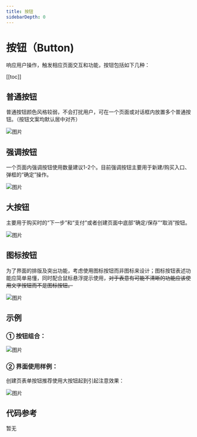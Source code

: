 ```yaml
---
title: 按钮
sidebarDepth: 0
---
```


# 按钮（Button)

响应用户操作，触发相应页面交互和功能，按钮包括如下几种：

[[toc]]

## 普通按钮

普通按钮颜色风格较弱，不会打扰用户，可在一个页面或对话框内放置多个普通按钮。（按钮文案均默认居中对齐）

![图片](http://baiduyun-guideline.bj.bcebos.com/console/widget/button/button-1@2x.png?process=none)

## 强调按钮

一个页面内强调按钮使用数量建议1-2个。目前强调按钮主要用于新建/购买入口、弹框的“确定”操作。

![图片](http://baiduyun-guideline.bj.bcebos.com/console/widget/button/button-2@2x.png?process=none)

## 大按钮

主要用于购买时的“下一步”和“支付”或者创建页面中底部“确定/保存”“取消”按钮。

![图片](http://baiduyun-guideline.bj.bcebos.com/console/widget/button/button-3@2x.png?process=none)

## 图标按钮

为了界面的排版及突出功能，考虑使用图标按钮而非图标来设计；图标按钮表述功能应简单易懂，同时配合鼠标悬浮提示使用，<del>对于表意有可能不清晰的功能应该使用文字按钮而不是图标按钮。</del>

![图片](http://baiduyun-guideline.bj.bcebos.com/console/widget/button/button-4@2x.png?process=none)

## 示例

### ① 按钮组合：

![图片](http://baiduyun-guideline.bj.bcebos.com/console/widget/button/button-5@2x.png?process=none)

### ② 界面使用样例：

创建页表单按钮推荐使用大按钮起到引起注意效果：

![图片](http://baiduyun-guideline.bj.bcebos.com/console/widget/button/button-6@2x.png?process=none)

## 代码参考

暂无


<san-button :skin="'primary'" :disabled="false" :text="'点点点'" />

<san-button :disabled="false" :text="'正常'" />

<san-button :disabled="true" :text="'禁用'" />

<san-button :icon="'plus'" :skin="'warning'" :text="'添加'" :toast="'点击了添加按钮'"/>

<san-button :skin="'stringfy'" :size="'large'" :text="'大的'" :toast="'点击了大按钮'" />
